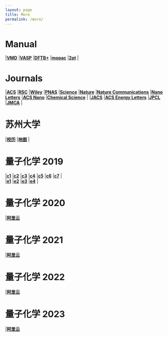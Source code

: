 ```yaml
---
layout: page
title: More
permalink: /more/
---
```


# **Manual**
|[**VMD**](http://www.ks.uiuc.edu/Research/vmd/current/ug/)
|[**VASP**](http://cms.mpi.univie.ac.at/vasp/vasp/vasp.html)
|[**DFTB+**](https://www.dftbplus.org/documentation/)
|[**mopac**](http://openmopac.net/manual/)
|[**2pt**](https://tcheng-suda.github.io/downloads/2pt_user_guide.pdf)
|  
# **Journals**
|[**ACS**](https://acs.manuscriptcentral.com/acs)
|[**RSC**](https://mc.manuscriptcentral.com/rsc)
|[**Wiley**](http://www.editorialmanager.com/anie/default.aspx)
|[**PNAS**](https://www.pnascentral.org/cgi-bin/main.plex)
|[**Science**](https://cts.sciencemag.org/scc/login.html;jsessionid=46E64D41CACA096CC503DD3274EE02DF)
|[**Nature**](http://mts-nature.nature.com/cgi-bin/main.plex)
|[**Nature Communications**](http://mts-ncomms.nature.com/cgi-bin/main.plex)
|[**Nano Letters**](https://pubs.acs.org/journal/nalefd)
|[**ACS Nano**](https://pubs.acs.org/toc/ancac3/0/0)
|[**Chemical Science**](http://www.rsc.org/journals-books-databases/about-journals/chemical-science/)
|
|[**JACS**](https://pubs.acs.org/journal/jacsat)
|[**ACS Energy Letters**](https://pubs.acs.org/journal/aelccp)
|[**JPCL**](https://pubs.acs.org/journal/jpclcd)
|[**JMCA**](http://www.rsc.org/journals-books-databases/about-journals/journal-of-materials-chemistry-a/)
|
# **苏州大学**
|[**校历**](http://www.suda.edu.cn/commonality_service/univ_calander.jsp)
|[**地图**](http://map.suda.edu.cn/Projects/SZDX/WebSite/Index.aspx)
|  

# **量子化学 2019**
|[**c1**](https://tcheng-suda.github.io/downloads/chap0.pdf)
|[**c2**](https://tcheng-suda.github.io/downloads/chap1.pdf)
|[**c3**](https://tcheng-suda.github.io/downloads/chap2.pdf)
|[**c4**](https://tcheng-suda.github.io/downloads/chap3.pdf)
|[**c5**](https://tcheng-suda.github.io/downloads/chap5.pdf)
|[**c6**](https://tcheng-suda.github.io/downloads/chap8.pdf)
|[**c7**](https://tcheng-suda.github.io/downloads/c08.pdf)
|  
|[**e1**](https://tcheng-suda.github.io/downloads/e1.pptx)
|[**e2**](https://tcheng-suda.github.io/downloads/e2.pptx)
|[**e3**](https://tcheng-suda.github.io/downloads/e3.pptx)
|[**e4**](https://tcheng-suda.github.io/downloads/e4.pptx)
|  

# **量子化学 2020**
|[**阿里云**](http://47.103.5.36:8889)

# **量子化学 2021**
|[**阿里云**](http://47.103.5.36:8889)

# **量子化学 2022**
|[**阿里云**](http://47.103.5.36:8889)

# **量子化学 2023**
|[**阿里云**](http://47.103.5.36:8889)

